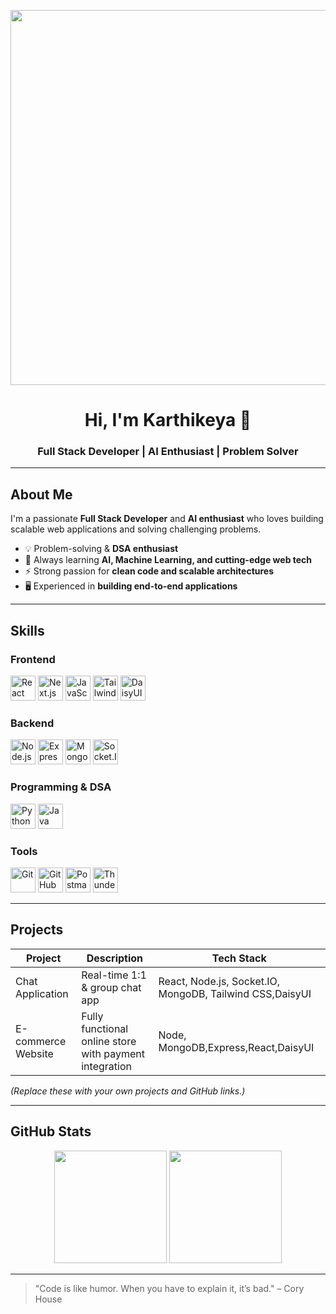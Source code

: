 <p align="center">
  <img src="https://cdn.dribbble.com/users/2049554/screenshots/6539941/programmer.gif" width="600"/>
</p>


<h1 align="center">Hi, I'm Karthikeya 👋</h1>
<h3 align="center">Full Stack Developer | AI Enthusiast | Problem Solver</h3>

---

## About Me
I'm a passionate **Full Stack Developer** and **AI enthusiast** who loves building scalable web applications and solving challenging problems.  

- 💡 Problem-solving & **DSA enthusiast**  
- 🌱 Always learning **AI, Machine Learning, and cutting-edge web tech**  
- ⚡ Strong passion for **clean code and scalable architectures**  
- 🖥️ Experienced in **building end-to-end applications**

---

## Skills

### **Frontend**
<p align="left">
  <img src="https://cdn.jsdelivr.net/gh/devicons/devicon/icons/react/react-original.svg" alt="React" width="40" height="40"/> 
  <img src="https://cdn.jsdelivr.net/gh/devicons/devicon/icons/nextjs/nextjs-original.svg" alt="Next.js" width="40" height="40"/> 
  <img src="https://cdn.jsdelivr.net/gh/devicons/devicon/icons/javascript/javascript-original.svg" alt="JavaScript" width="40" height="40"/> 
  <img src="https://raw.githubusercontent.com/saadeghi/files/main/tailwindcss-icon.svg" alt="Tailwind CSS" width="40" height="40"/> 
  <img src="https://raw.githubusercontent.com/saadeghi/files/main/daisyui-logo.svg" alt="DaisyUI" width="40" height="40"/>
</p>

### **Backend**
<p align="left">
  <img src="https://cdn.jsdelivr.net/gh/devicons/devicon/icons/nodejs/nodejs-original.svg" alt="Node.js" width="40" height="40"/> 
  <img src="https://cdn.jsdelivr.net/gh/devicons/devicon/icons/express/express-original.svg" alt="Express.js" width="40" height="40"/> 
  <img src="https://cdn.jsdelivr.net/gh/devicons/devicon/icons/mongodb/mongodb-original.svg" alt="MongoDB" width="40" height="40"/> 
  <img src="https://cdn.jsdelivr.net/gh/devicons/devicon/icons/socketio/socketio-original.svg" alt="Socket.IO" width="40" height="40"/> 
</p>

### **Programming & DSA**
<p align="left">
  <img src="https://cdn.jsdelivr.net/gh/devicons/devicon/icons/python/python-original.svg" alt="Python" width="40" height="40"/> 
  <img src="https://cdn.jsdelivr.net/gh/devicons/devicon/icons/java/java-original.svg" alt="Java" width="40" height="40"/> 
</p>

### **Tools**
<p align="left">
  <img src="https://cdn.jsdelivr.net/gh/devicons/devicon/icons/git/git-original.svg" alt="Git" width="40" height="40"/> 
  <img src="https://cdn.jsdelivr.net/gh/devicons/devicon/icons/github/github-original.svg" alt="GitHub" width="40" height="40"/> 
  <img src="https://cdn.iconscout.com/icon/free/png-256/postman-3521655-2944920.png" alt="Postman" width="40" height="40"/> 
  <img src="https://raw.githubusercontent.com/thunderclient/logo/main/logo.png" alt="Thunder Client" width="40" height="40"/>
</p>

---

## Projects
| Project | Description | Tech Stack |
|---------|-------------|------------|
| Chat Application | Real-time 1:1 & group chat app | React, Node.js, Socket.IO, MongoDB, Tailwind CSS,DaisyUI|
| E-commerce Website | Fully functional online store with payment integration | Node, MongoDB,Express,React,DaisyUI |


*(Replace these with your own projects and GitHub links.)*

---

## GitHub Stats
<p align="center">
  <img height="180em" src="https://github-readme-stats.vercel.app/api?username=karthikeya-143&show_icons=true&theme=tokyonight&hide_border=true" />
  <img height="180em" src="https://github-readme-streak-stats.herokuapp.com/?user=karthikeya-143&theme=tokyonight&hide_border=true" />
</p>

---

> "Code is like humor. When you have to explain it, it’s bad." – Cory House
